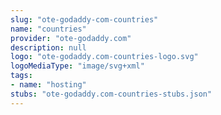 ```yaml
---
slug: "ote-godaddy-com-countries"
name: "countries"
provider: "ote-godaddy.com"
description: null
logo: "ote-godaddy.com-countries-logo.svg"
logoMediaType: "image/svg+xml"
tags:
- name: "hosting"
stubs: "ote-godaddy.com-countries-stubs.json"
---
```

